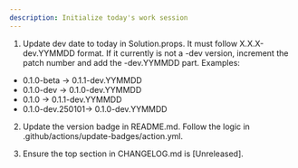 ```yaml
---
description: Initialize today's work session
---
```


1. Update dev date to today in Solution.props. It must follow X.X.X-dev.YYMMDD format. If it currently is not a -dev version, increment the patch number and add the -dev.YYMMDD part. Examples:
  - 0.1.0-beta -> 0.1.1-dev.YYMMDD
  - 0.1.0-dev -> 0.1.0-dev.YYMMDD
  - 0.1.0 -> 0.1.1-dev.YYMMDD
  - 0.1.0-dev.250101-> 0.1.0-dev.YYMMDD

2. Update the version badge in README.md. Follow the logic in .github/actions/update-badges/action.yml.

3. Ensure the top section in CHANGELOG.md is [Unreleased].
